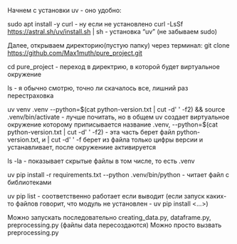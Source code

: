 Начнем с установки uv - оно удобно:

sudo apt install -y curl - ну если не установлено
curl -LsSf https://astral.sh/uv/install.sh | sh - установка “uv” (не забываем sudo)

Далее, открываем директорию(пустую папку) через терминал:
git clone https://github.com/Max1muth/pure_project.git

cd pure_project - переход в директрию, в которой будет виртуальное окружение

ls - я обычно смотрю, точно ли скачалось все, лишний раз перестраховка

uv venv .venv --python=$(cat python-version.txt | cut -d' ' -f2) && source .venv/bin/activate - лучше почитать, но в общем uv создает виртуальное окружение которому приписывается название .venv,
--python=$(cat python-version.txt | cut -d' ' -f2) - эта часть берет файл python-version.txt, и | cut -d' ' -f берет из файла только цифры версии и устанавливает, после окружениие активируется

ls -la - показывает скрытые файлы в том числе, то есть .venv

uv pip install -r requirements.txt --python .venv/bin/python - читает файл с библиотеками

uv pip list - соответственно работает если выводит (если запуск каких-то файлов говорит, что модуль не установлен - uv pip install <...>)


Можно запускать последовательно creating_data.py, dataframe.py, preprocessing.py (файлы data пересоздаются)
Можно просто вызвать preprocessing.py
